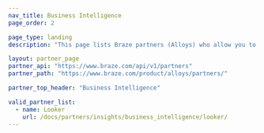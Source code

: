 ```yaml
---
nav_title: Business Intelligence
page_order: 2

page_type: landing
description: "This page lists Braze partners (Alloys) who allow you to manage data in visualization and BI tools."

layout: partner_page
partner_api: "https://www.braze.com/api/v1/partners"
partner_path: "https://www.braze.com/product/alloys/partners/"

partner_top_header: "Business Intelligence"

valid_partner_list:
  - name: Looker
    url: /docs/partners/insights/business_intelligence/looker/
---
```

